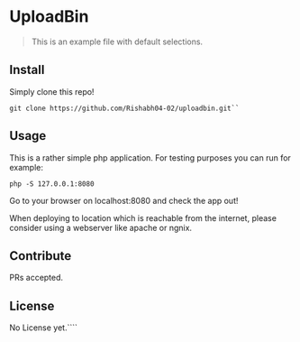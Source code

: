 # UploadBin

> This is an example file with default selections.

## Install

Simply clone this repo!

```
git clone https://github.com/Rishabh04-02/uploadbin.git``
```

## Usage

This is a rather simple php application. For testing purposes you can run for example:

```
php -S 127.0.0.1:8080

```

Go to your browser on localhost:8080 and check the app out!

When deploying to location which is reachable from the internet, please consider using a webserver like apache or ngnix.

## Contribute

PRs accepted.

## License
No License yet.````
